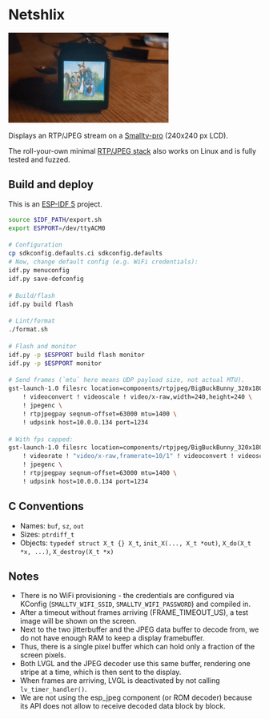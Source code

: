 # Netshlix

![Demo](demo.gif)

Displays an RTP/JPEG stream on a [Smalltv-pro](https://github.com/GeekMagicClock/smalltv-pro) (240x240 px LCD).

The roll-your-own minimal [RTP/JPEG stack](components/rtpjpeg) also works on Linux and is fully tested and fuzzed.

## Build and deploy

This is an [ESP-IDF 5](https://github.com/espressif/esp-idf) project.

```bash
source $IDF_PATH/export.sh
export ESPPORT=/dev/ttyACM0

# Configuration
cp sdkconfig.defaults.ci sdkconfig.defaults
# Now, change default config (e.g. WiFi credentials):
idf.py menuconfig
idf.py save-defconfig

# Build/flash
idf.py build flash

# Lint/format
./format.sh

# Flash and monitor
idf.py -p $ESPPORT build flash monitor
idf.py -p $ESPPORT monitor

# Send frames (`mtu` here means UDP payload size, not actual MTU).
gst-launch-1.0 filesrc location=components/rtpjpeg/BigBuckBunny_320x180.mp4 ! decodebin \
    ! videoconvert ! videoscale ! video/x-raw,width=240,height=240 \
    ! jpegenc \
    ! rtpjpegpay seqnum-offset=63000 mtu=1400 \
    ! udpsink host=10.0.0.134 port=1234

# With fps capped:
gst-launch-1.0 filesrc location=components/rtpjpeg/BigBuckBunny_320x180.mp4 ! decodebin \
    ! videorate ! "video/x-raw,framerate=10/1" ! videoconvert ! videoscale ! video/x-raw,width=240,height=240 \
    ! jpegenc \
    ! rtpjpegpay seqnum-offset=63000 mtu=1400 \
    ! udpsink host=10.0.0.134 port=1234
```

## C Conventions

- Names: `buf`, `sz`, `out`
- Sizes: `ptrdiff_t`
- Objects: `typedef struct X_t {} X_t`, `init_X(..., X_t *out)`, `X_do(X_t *x, ...)`, `X_destroy(X_t *x)`

## Notes

- There is no WiFi provisioning - the credentials are configured via KConfig (`SMALLTV_WIFI_SSID`, `SMALLTV_WIFI_PASSWORD`) and compiled in.
- After a timeout without frames arriving (FRAME_TIMEOUT_US), a test image will be shown on the screen.
- Next to the two jitterbuffer and the JPEG data buffer to decode from, we do not have enough RAM to keep a display framebuffer.
- Thus, there is a single pixel buffer which can hold only a fraction of the screen pixels.
- Both LVGL and the JPEG decoder use this same buffer, rendering one stripe at a time, which is then sent to the display.
- When frames are arriving, LVGL is deactivated by not calling `lv_timer_handler()`.
- We are not using the esp_jpeg component (or ROM decoder) because its API does not allow to receive decoded data block by block.
